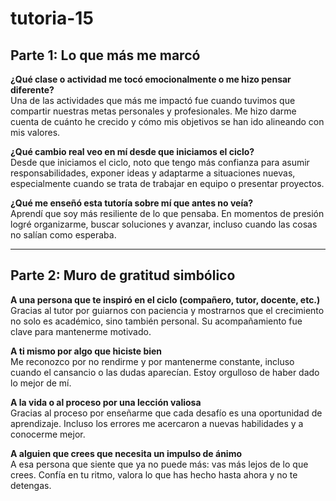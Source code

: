 # tutoria-15

## Parte 1: Lo que más me marcó

**¿Qué clase o actividad me tocó emocionalmente o me hizo pensar diferente?**  
Una de las actividades que más me impactó fue cuando tuvimos que compartir nuestras metas personales y profesionales. Me hizo darme cuenta de cuánto he crecido y cómo mis objetivos se han ido alineando con mis valores.

**¿Qué cambio real veo en mí desde que iniciamos el ciclo?**  
Desde que iniciamos el ciclo, noto que tengo más confianza para asumir responsabilidades, exponer ideas y adaptarme a situaciones nuevas, especialmente cuando se trata de trabajar en equipo o presentar proyectos.

**¿Qué me enseñó esta tutoría sobre mí que antes no veía?**  
Aprendí que soy más resiliente de lo que pensaba. En momentos de presión logré organizarme, buscar soluciones y avanzar, incluso cuando las cosas no salían como esperaba.

---

## Parte 2: Muro de gratitud simbólico

**A una persona que te inspiró en el ciclo (compañero, tutor, docente, etc.)**  
Gracias al tutor por guiarnos con paciencia y mostrarnos que el crecimiento no solo es académico, sino también personal. Su acompañamiento fue clave para mantenerme motivado.

**A ti mismo por algo que hiciste bien**  
Me reconozco por no rendirme y por mantenerme constante, incluso cuando el cansancio o las dudas aparecían. Estoy orgulloso de haber dado lo mejor de mí.

**A la vida o al proceso por una lección valiosa**  
Gracias al proceso por enseñarme que cada desafío es una oportunidad de aprendizaje. Incluso los errores me acercaron a nuevas habilidades y a conocerme mejor.

**A alguien que crees que necesita un impulso de ánimo**  
A esa persona que siente que ya no puede más: vas más lejos de lo que crees. Confía en tu ritmo, valora lo que has hecho hasta ahora y no te detengas.
